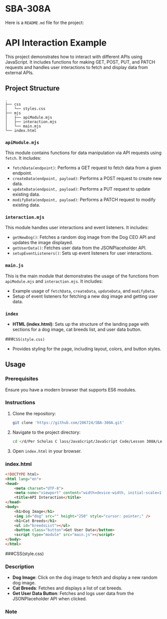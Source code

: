 # SBA-308A
Here is a `README.md` file for the project:

# API Interaction Example

This project demonstrates how to interact with different APIs using JavaScript. It includes functions for making GET, POST, PUT, and PATCH requests and handles user interactions to fetch and display data from external APIs.

## Project Structure

```
.
├── css
│   └── styles.css
├── mjs
│   ├── apiModule.mjs
│   ├── interaction.mjs
│   └── main.mjs
└── index.html

```

### `apiModule.mjs`
This module contains functions for data manipulation via API requests using `fetch`. It includes:
- `fetchData(endpoint)`: Performs a GET request to fetch data from a given endpoint.
- `createData(endpoint, payload)`: Performs a POST request to create new data.
- `updateData(endpoint, payload)`: Performs a PUT request to update existing data.
- `modifyData(endpoint, payload)`: Performs a PATCH request to modify existing data.

### `interaction.mjs`
This module handles user interactions and event listeners. It includes:
- `getNewDog()`: Fetches a random dog image from the Dog CEO API and updates the image displayed.
- `getUserData()`: Fetches user data from the JSONPlaceholder API.
- `setupEventListeners()`: Sets up event listeners for user interactions.

### `main.js`
This is the main module that demonstrates the usage of the functions from `apiModule.mjs` and `interaction.mjs`. It includes:
- Example usage of `fetchData`, `createData`, `updateData`, and `modifyData`.
- Setup of event listeners for fetching a new dog image and getting user data.
### `index`
- **HTML (index.html)**: Sets up the structure of the landing page with sections for a dog image, cat breeds list, and user data button.

###`CSS(style.css)`  
-  Provides styling for the page, including layout, colors, and button styles.

## Usage

### Prerequisites

Ensure you have a modern browser that supports ES6 modules.

### Instructions

1. Clone the repository:
   ```sh
   git clone 'https://github.com/206724/SBA-308A.git'
   ```
2. Navigate to the project directory:
   ```sh
   cd </d/Per Scholas C lass/JavaScript/JavaScript Code/Lesson 308A/Lesson 308A.4 - AJAX and Data Fetching/Project 308A>
   ```
3. Open `index.html` in your browser.

### index.html

```HTML
<!DOCTYPE html>
<html lang="en">
<head>
    <meta charset="UTF-8">
    <meta name="viewport" content="width=device-width, initial-scale=1.0">
    <title>API Interaction</title>
</head>
<body>
    <h1>Dog Image</h1>
    <img id="dog" src="" height="250" style="cursor: pointer;" />
    <h1>Cat Breeds</h1>
    <ul id="breedsList"></ul>
    <button class="button">Get User Data</button>
    <script type="module" src="main.js"></script>
</body>
</html>
```
###CSS(style.css)

### Description

- **Dog Image**: Click on the dog image to fetch and display a new random dog image.
- **Cat Breeds**: Fetches and displays a list of cat breeds.
- **Get User Data Button**: Fetches and logs user data from the JSONPlaceholder API when clicked.

### Note









